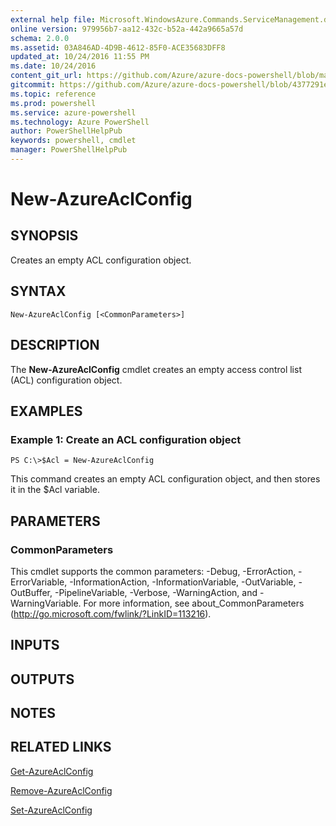 ```yaml
---
external help file: Microsoft.WindowsAzure.Commands.ServiceManagement.dll-Help.xml
online version: 979956b7-aa12-432c-b52a-442a9665a57d
schema: 2.0.0
ms.assetid: 03A846AD-4D9B-4612-85F0-ACE35683DFF8
updated_at: 10/24/2016 11:55 PM
ms.date: 10/24/2016
content_git_url: https://github.com/Azure/azure-docs-powershell/blob/master/azureps-cmdlets-docs/ServiceManagement/Azure.Service/v3.0.0/New-AzureAclConfig.md
gitcommit: https://github.com/Azure/azure-docs-powershell/blob/4377291ee360e58e2c1c5d644155daf6a0279055/azureps-cmdlets-docs/ServiceManagement/Azure.Service/v3.0.0/New-AzureAclConfig.md
ms.topic: reference
ms.prod: powershell
ms.service: azure-powershell
ms.technology: Azure PowerShell
author: PowerShellHelpPub
keywords: powershell, cmdlet
manager: PowerShellHelpPub
---
```


# New-AzureAclConfig

## SYNOPSIS
Creates an empty ACL configuration object.

## SYNTAX

```
New-AzureAclConfig [<CommonParameters>]
```

## DESCRIPTION
The **New-AzureAclConfig** cmdlet creates an empty access control list (ACL) configuration object.

## EXAMPLES

### Example 1: Create an ACL configuration object
```
PS C:\>$Acl = New-AzureAclConfig
```

This command creates an empty ACL configuration object, and then stores it in the $Acl variable.

## PARAMETERS

### CommonParameters
This cmdlet supports the common parameters: -Debug, -ErrorAction, -ErrorVariable, -InformationAction, -InformationVariable, -OutVariable, -OutBuffer, -PipelineVariable, -Verbose, -WarningAction, and -WarningVariable. For more information, see about_CommonParameters (http://go.microsoft.com/fwlink/?LinkID=113216).

## INPUTS

## OUTPUTS

## NOTES

## RELATED LINKS

[Get-AzureAclConfig](./Get-AzureAclConfig.md)

[Remove-AzureAclConfig](./Remove-AzureAclConfig.md)

[Set-AzureAclConfig](./Set-AzureAclConfig.md)


